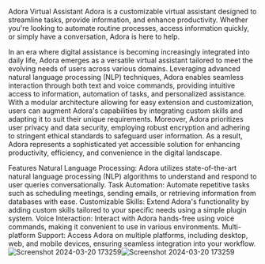 Adora Virtual Assistant
Adora is a customizable virtual assistant designed to streamline tasks, provide information, and enhance productivity. Whether you're looking to automate routine processes, access information quickly, or simply have a conversation, Adora is here to help.

In an era where digital assistance is becoming increasingly integrated into daily life, Adora emerges as a versatile virtual assistant tailored to meet the evolving needs of users across various domains. Leveraging advanced natural language processing (NLP) techniques, Adora enables seamless interaction through both text and voice commands, providing intuitive access to information, automation of tasks, and personalized assistance. With a modular architecture allowing for easy extension and customization, users can augment Adora's capabilities by integrating custom skills and adapting it to suit their unique requirements. Moreover, Adora prioritizes user privacy and data security, employing robust encryption and adhering to stringent ethical standards to safeguard user information. As a result, Adora represents a sophisticated yet accessible solution for enhancing productivity, efficiency, and convenience in the digital landscape.

Features
Natural Language Processing: Adora utilizes state-of-the-art natural language processing (NLP) algorithms to understand and respond to user queries conversationally.
Task Automation: Automate repetitive tasks such as scheduling meetings, sending emails, or retrieving information from databases with ease.
Customizable Skills: Extend Adora's functionality by adding custom skills tailored to your specific needs using a simple plugin system.
Voice Interaction: Interact with Adora hands-free using voice commands, making it convenient to use in various environments.
Multi-platform Support: Access Adora on multiple platforms, including desktop, web, and mobile devices, ensuring seamless integration into your workflow.![Screenshot 2024-03-20 173259](https://github.com/user-attachments/assets/bd6381c8-b20d-4738-8bb9-46264367d024)![Screenshot 2024-03-20 173259](https://github.com/user-attachments/assets/e50c9dfe-c186-4d31-84a2-bf7654b4f7e0)




